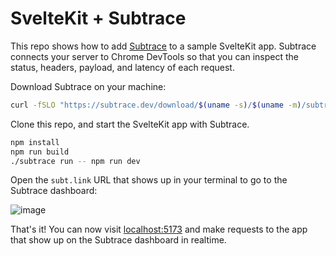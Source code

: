 # SvelteKit + Subtrace

This repo shows how to add [Subtrace](https://subtrace.dev) to a sample SvelteKit app.
Subtrace connects your server to Chrome DevTools so that you can inspect the status,
headers, payload, and latency of each request.

Download Subtrace on your machine:

```bash
curl -fSLO "https://subtrace.dev/download/$(uname -s)/$(uname -m)/subtrace" && chmod +x ./subtrace
```

Clone this repo, and start the SvelteKit app with Subtrace.

```bash
npm install
npm run build
./subtrace run -- npm run dev
```

Open the `subt.link` URL that shows up in your terminal to go to the Subtrace dashboard:

![image](https://github.com/user-attachments/assets/3922fad9-74a4-4575-a9df-f6424f54072b)

That's it! You can now visit [localhost:5173](localhost:5173) and make requests
to the app that show up on the Subtrace dashboard in realtime.
